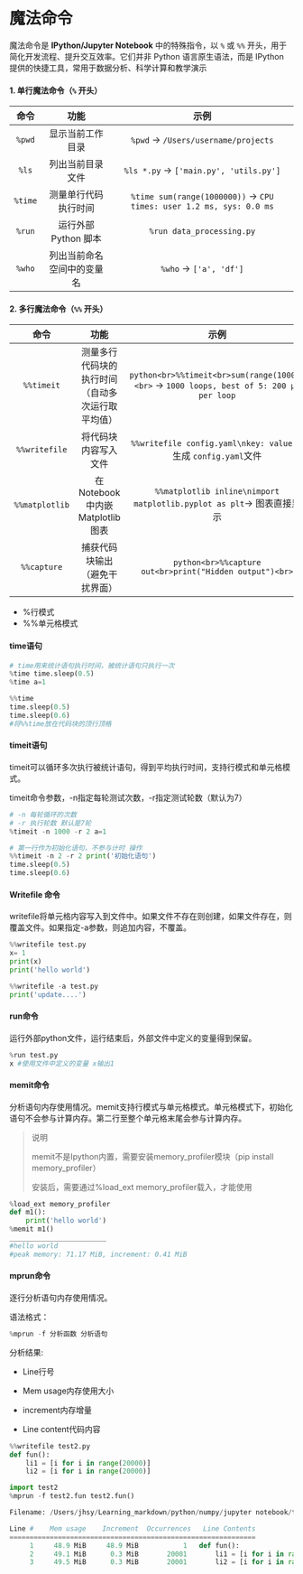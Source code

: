 # 魔法命令

魔法命令是 **IPython/Jupyter Notebook** 中的特殊指令，以 `%` 或 `%%` 开头，用于简化开发流程、提升交互效率。它们并非 Python 语言原生语法，而是 IPython 提供的快捷工具，常用于数据分析、科学计算和教学演示

#### 1. **单行魔法命令（`%` 开头）**

| **命令** |          **功能**          |                           **示例**                           |
| :------: | :------------------------: | :----------------------------------------------------------: |
|  `%pwd`  |      显示当前工作目录      |             `%pwd` → `/Users/username/projects`              |
|  `%ls`   |      列出当前目录文件      |            `%ls *.py` → `['main.py', 'utils.py']`            |
| `%time`  |    测量单行代码执行时间    | `%time sum(range(1000000))` → `CPU times: user 1.2 ms, sys: 0.0 ms` |
|  `%run`  |    运行外部 Python 脚本    |                  `%run data_processing.py`                   |
|  `%who`  | 列出当前命名空间中的变量名 |                    `%who` → `['a', 'df']`                    |

#### 2. **多行魔法命令（`%%` 开头）**

|    **命令**    |                     **功能**                     |                           **示例**                           |
| :------------: | :----------------------------------------------: | :----------------------------------------------------------: |
|   `%%timeit`   | 测量多行代码块的执行时间（自动多次运行取平均值） | `python<br>%%timeit<br>sum(range(1000))<br>` → `1000 loops, best of 5: 200 µs per loop` |
| `%%writefile`  |               将代码块内容写入文件               | `%%writefile config.yaml\nkey: value` → 生成 `config.yaml`文件 |
| `%%matplotlib` |        在 Notebook 中内嵌 Matplotlib 图表        | `%%matplotlib inline\nimport matplotlib.pyplot as plt`→ 图表直接显示 |
|  `%%capture`   |          捕获代码块输出（避免干扰界面）          |   `python<br>%%capture out<br>print("Hidden output")<br>`    |

* %行模式
* %%单元格模式



#### time语句

```python
# time用来统计语句执行时间，被统计语句只执行一次
%time time.sleep(0.5)
%time a=1
```

```python
%%time
time.sleep(0.5)
time.sleep(0.6)
#将%%time放在代码块的顶行顶格
```



#### timeit语句

timeit可以循环多次执行被统计语句，得到平均执行时间，支持行模式和单元格模式。

timeit命令参数，-n指定每轮测试次数，-r指定测试轮数（默认为7）

```python
# -n 每轮循环的次数
# -r 执行轮数 默认是7轮
%timeit -n 1000 -r 2 a=1
```

```python
# 第一行作为初始化语句，不参与计时 操作
%%timeit -n 2 -r 2 print('初始化语句')
time.sleep(0.5)
time.sleep(0.6)
```



#### Writefile 命令

writefile将单元格内容写入到文件中。如果文件不存在则创建，如果文件存在，则覆盖文件。如果指定-a参数，则追加内容，不覆盖。

```python
%%writefile test.py
x= 1
print(x)
print('hello world')
```

```python
%%writefile -a test.py
print('update....')
```



#### run命令

运行外部python文件，运行结束后，外部文件中定义的变量得到保留。

```python
%run test.py
x #使用文件中定义的变量 x输出1
```



#### memit命令

分析语句内存使用情况。memit支持行模式与单元格模式。单元格模式下，初始化语句不会参与计算内存。第二行至整个单元格末尾会参与计算内存。

>说明
>
>memit不是Ipython内置，需要安装memory_profiler模块（pip install memory_profiler）
>
>安装后，需要通过%load_ext memory_profiler载入，才能使用

```python
%load_ext memory_profiler
def m1():
    print('hello world')
%memit m1() 
________________________
#hello world
#peak memory: 71.17 MiB, increment: 0.41 MiB
```



#### mprun命令

逐行分析语句内存使用情况。

语法格式：

```python
%mprun -f 分析函数 分析语句
```

分析结果:

* Line行号

* Mem usage内存使用大小

* increment内存增量

* Line content代码内容

```python
%%writefile test2.py
def fun():
    li1 = [i for i in range(20000)]
    li2 = [i for i in range(20000)]
```

```python
import test2
%mprun -f test2.fun test2.fun()
```

```python
Filename: /Users/jhsy/Learning_markdown/python/numpy/jupyter notebook/test2.py

Line #    Mem usage    Increment  Occurrences   Line Contents
=============================================================
     1     48.9 MiB     48.9 MiB           1   def fun():
     2     49.1 MiB      0.3 MiB       20001       li1 = [i for i in range(20000)]
     3     49.5 MiB      0.3 MiB       20001       li2 = [i for i in range(20000)]
```

